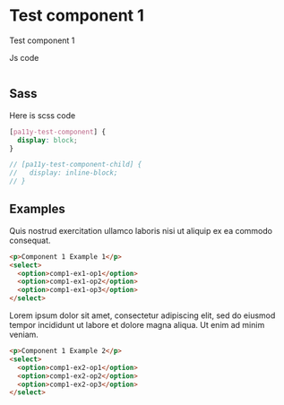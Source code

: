 # Test component 1

Test component 1

Js code

```js
```

## Sass

Here is scss code

```scss
[pa11y-test-component] {
  display: block;
}

// [pa11y-test-component-child] {
//   display: inline-block;
// }
```


## Examples

Quis nostrud exercitation ullamco laboris nisi ut aliquip ex ea commodo consequat.


```html
<p>Component 1 Example 1</p>
<select>
  <option>comp1-ex1-op1</option>
  <option>comp1-ex1-op2</option>
  <option>comp1-ex1-op3</option>
</select>
```


Lorem ipsum dolor sit amet, consectetur adipiscing elit, sed do eiusmod tempor incididunt ut labore et dolore magna aliqua. Ut enim ad minim veniam.


```html
<p>Component 1 Example 2</p>
<select>
  <option>comp1-ex2-op1</option>
  <option>comp1-ex2-op2</option>
  <option>comp1-ex2-op3</option>
</select>
```
